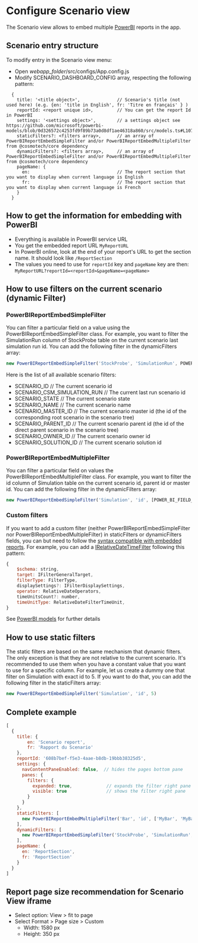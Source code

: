 # Configure Scenario view

The Scenario view allows to embed multiple [PowerBI](https://powerbi.microsoft.com/fr-fr/getting-started-with-power-bi/) reports in the app.

## Scenario entry structure
To modify entry in the Scenario view menu:
- Open *webapp_folder*/src/configs/App.config.js
- Modify SCENARIO_DASHBOARD_CONFIG array, respecting the following pattern:
```
  {
    title: '<title object>',              // Scenario's title (not used here) (e.g. {en: 'title in English', fr: 'Titre en français' } )
    reportId: <report unique id>,         // You can get the report Id in PowerBI 
    settings: '<settings object>',        // a settings object see https://github.com/microsoft/powerbi-models/blob/0d326572c4253fd9f89b73a0d8df1ae46318a860/src/models.ts#L1070
    staticFilters?: <filters array>,      // an array of PowerBIReportEmbedSimpleFilter and/or PowerBIReportEmbedMultipleFilter from @cosmotech/core dependency         
    dynamicFilters?: <filters array>,     // an array of PowerBIReportEmbedSimpleFilter and/or PowerBIReportEmbedMultipleFilter from @cosmotech/core dependency                    
    pageName: {
      en:                                 // The report section that you want to display when current language is English
      fr:                                 // The report section that you want to display when current language is French
    }
  }
```
## How to get the information for embedding with PowerBI
* Everything is available in PowerBI service URL
* You get the embedded report URL `MyReportURL`
* In PowerBI online, look at the end of your report's URL to get the section name. It should look like `/ReportSection`
* The values you need to use for `reportId` key and `pageName` key are then: `MyReportURL?reportId=<reportId>&pageName=<pageName>`

## How to use filters on the current scenario (dynamic Filter)

### PowerBIReportEmbedSimpleFilter

You can filter a particular field on a value using the PowerBIReportEmbedSimpleFilter class. 
For example, you want to filter the SimulationRun column of StockProbe table on the current scenario last simulation run id.
You can add the following filter in the dynamicFilters array:
```javascript
new PowerBIReportEmbedSimpleFilter('StockProbe', 'SimulationRun', POWER_BI_FIELD_ENUM.SCENARIO_CSM_SIMULATION_RUN)
```

Here is the list of all available scenario filters:
- SCENARIO_ID                       // The current scenario id
- SCENARIO_CSM_SIMULATION_RUN       // The current last run scenario id
- SCENARIO_STATE                    // The current scenario state
- SCENARIO_NAME                     // The current scenario name
- SCENARIO_MASTER_ID                // The current scenario master id (the id of the corresponding root scenario in the scenario tree) 
- SCENARIO_PARENT_ID                // The current scenario parent id (the id of the direct parent scenario in the scenario tree)
- SCENARIO_OWNER_ID                 // The current scenario owner id
- SCENARIO_SOLUTION_ID              // The current scenario solution id


### PowerBIReportEmbedMultipleFilter

You can filter a particular field on values the PowerBIReportEmbedMultipleFilter class.
For example, you want to filter the id column of Simulation table on the current scenario id, parent id or master id.
You can add the following filter in the dynamicFilters array:
```javascript
new PowerBIReportEmbedSimpleFilter('Simulation', 'id', [POWER_BI_FIELD_ENUM.SCENARIO_ID,POWER_BI_FIELD_ENUM.SCENARIO_PARENT_ID,POWER_BI_FIELD_ENUM.SCENARIO_MASTER_ID])
```

### Custom filters
If you want to add a custom filter (neither PowerBIReportEmbedSimpleFilter nor PowerBIReportEmbedMultipleFilter) in staticFilters or dynamicFilters fields, you can but need to follow the [syntax compatible with embedded reports](https://github.com/microsoft/powerbi-models/blob/0d326572c4253fd9f89b73a0d8df1ae46318a860/src/models.ts#L338).
For example, you can add a [IRelativeDateTimeFilter](https://github.com/microsoft/powerbi-models/blob/0d326572c4253fd9f89b73a0d8df1ae46318a860/src/models.ts#L373) following this pattern:
``` javascript
{
    $schema: string,
    target: IFilterGeneralTarget,
    filterType: FilterType,
    displaySettings?: IFilterDisplaySettings,
    operator: RelativeDateOperators,
    timeUnitsCount?: number,
    timeUnitType: RelativeDateFilterTimeUnit,
}
```
See [PowerBI models](https://github.com/microsoft/powerbi-models) for further details


## How to use static filters

The static filters are based on the same mechanism that dynamic filters. 
The only exception is that they are not relative to the current scenario.
It's recommended to use them when you have a constant value that you want to use for a specific column.
For example, let us create a dummy one that filter on Simulation with exact id to 5. If you want to do that, you can add the following filter in the staticFilters array:
```javascript
new PowerBIReportEmbedSimpleFilter('Simulation', 'id', 5)
```

## Complete example
```js
[
  {
    title: {
        en: 'Scenario report',
        fr: 'Rapport du Scenario'
    },
    reportId: '608b7bef-f5e3-4aae-b8db-19bbb38325d5',
    settings: {
      navContentPaneEnabled: false,  // hides the pages bottom pane
      panes: {
        filters: {
          expanded: true,             // expands the filter right pane
          visible: true               // shows the filter right pane
        }
      }
    },
    staticFilters: [
      new PowerBIReportEmbedMultipleFilter('Bar', 'id', ['MyBar', 'MyBar2'])
    ],
    dynamicFilters: [
      new PowerBIReportEmbedSimpleFilter('StockProbe', 'SimulationRun', POWER_BI_FIELD_ENUM.SCENARIO_CSM_SIMULATION_RUN)
    ],
    pageName: {
      en: 'ReportSection',
      fr: 'ReportSection'
    }
  }
]
```

## Report page size recommendation for Scenario View iframe
* Select option: View > fit to page
* Select Format > Page size > Custom
  * Width: 1580 px
  * Height: 350 px


